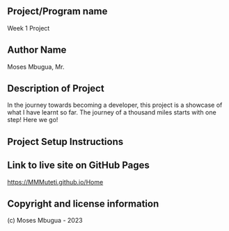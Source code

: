 ## Project/Program name
Week 1 Project

## Author Name
Moses Mbugua, Mr.

## Description of Project
In the journey towards becoming a developer, this project is a showcase of what I have learnt so far. The journey of a thousand miles starts with one step! Here we go!

## Project Setup Instructions


## Link to live site on GitHub Pages
https://MMMuteti.github.io/Home

## Copyright and license information
(c) Moses Mbugua - 2023

